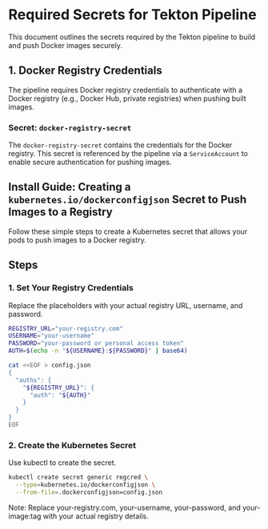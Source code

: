 # Required Secrets for Tekton Pipeline

This document outlines the secrets required by the Tekton pipeline to build and push Docker images securely.

## 1. Docker Registry Credentials

The pipeline requires Docker registry credentials to authenticate with a Docker registry (e.g., Docker Hub, private registries) when pushing built images.

### Secret: `docker-registry-secret`

The `docker-registry-secret` contains the credentials for the Docker registry. This secret is referenced by the pipeline via a `ServiceAccount` to enable secure authentication for pushing images.

## Install Guide: Creating a `kubernetes.io/dockerconfigjson` Secret to Push Images to a Registry

Follow these simple steps to create a Kubernetes secret that allows your pods to push images to a Docker registry.

## Steps

### 1. Set Your Registry Credentials

Replace the placeholders with your actual registry URL, username, and password.

```bash
REGISTRY_URL="your-registry.com"
USERNAME="your-username"
PASSWORD="your-password or personal access token"
AUTH=$(echo -n "${USERNAME}:${PASSWORD}" | base64)

cat <<EOF > config.json
{
  "auths": {
    "${REGISTRY_URL}": {
      "auth": "${AUTH}"
    }
  }
}
EOF
```

### 2. Create the Kubernetes Secret

Use kubectl to create the secret.

```bash
kubectl create secret generic regcred \
  --type=kubernetes.io/dockerconfigjson \
  --from-file=.dockerconfigjson=config.json
```

Note: Replace your-registry.com, your-username, your-password, and your-image:tag with your actual registry details.
